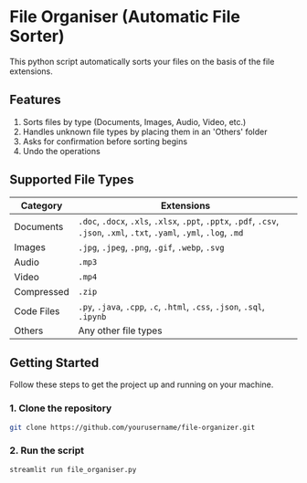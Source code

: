 # File Organiser (Automatic File Sorter)
This python script automatically sorts your files on the basis of the file extensions.

## Features
1.  Sorts files by type (Documents, Images, Audio, Video, etc.)
2.  Handles unknown file types by placing them in an 'Others' folder
3.  Asks for confirmation before sorting begins
4.  Undo the operations

## Supported File Types

| Category          | Extensions                                                                 |
|-------------------|----------------------------------------------------------------------------|
| Documents       | `.doc`, `.docx`, `.xls`, `.xlsx`, `.ppt`, `.pptx`, `.pdf`, `.csv`, `.json`, `.xml`, `.txt`, `.yaml`, `.yml`, `.log`, `.md` |
| Images          | `.jpg`, `.jpeg`, `.png`, `.gif`, `.webp`, `.svg`                         |
| Audio           | `.mp3`                                                                     |
| Video           | `.mp4`                                                                     |
| Compressed      | `.zip`                                                                     |
| Code Files      | `.py`, `.java`, `.cpp`, `.c`, `.html`, `.css`, `.json`, `.sql`, `.ipynb`  |
| Others          | Any other file types                                                       |

## Getting Started

Follow these steps to get the project up and running on your machine.

### 1. Clone the repository 
```bash
git clone https://github.com/yourusername/file-organizer.git
```
### 2. Run the script
```bash
streamlit run file_organiser.py
```


